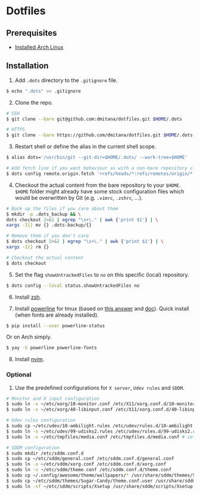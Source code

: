 # Dotfiles

## Prerequisites
* [Installed Arch Linux](https://github.com/dmitana/dotfiles-test/wiki/Arch-Linux-Setup) 

## Installation
1. Add `.dots` directory to the `.gitignore` file.
```bash
$ echo ".dots" >> .gitignore
```

2. Clone the repo.
```bash
# SSH
$ git clone --bare git@github.com:dmitana/dotfiles.git $HOME/.dots

# HTTPS
$ git clone --bare https://github.com/dmitana/dotfiles.git $HOME/.dots
```

3. Restart shell or define the alias in the current shell scope.
```bash
$ alias dots='/usr/bin/git --git-dir=$HOME/.dots/ --work-tree=$HOME'

# Add fetch line if you want behaviour as with a non-bare repository clone.
$ dots config remote.origin.fetch '+refs/heads/*:refs/remotes/origin/*'
```

4. Checkout the actual content from the bare repository to your `$HOME`. `$HOME` folder might already have some stock configuration files which would be overwritten by Git (e.g. `.vimrc`, `.zshrc`, ...).
```bash
# Back up the files if you care about them
$ mkdir -p .dots_backup && \
dots checkout 2>&1 | egrep "\s+\." | awk {'print $1'} | \
xargs -I{} mv {} .dots-backup/{}

# Remove them if you don't care
$ dots checkout 2>&1 | egrep "\s+\." | awk {'print $1'} | \
xargs -I{} rm {}

# Checkout the actual content
$ dots checkout
```

5. Set the flag `showUntrackedFiles` to `no` on this specific (local) repository.
```bash
$ dots config --local status.showUntrackedFiles no
```

6. Install [zsh](.config/zsh).

7. Install [powerline](https://github.com/powerline/powerline) for tmux (based on [this answer](https://askubuntu.com/questions/283908/how-can-i-install-and-use-powerline-plugin) and [doc](https://powerline.readthedocs.io/en/latest/overview.html)). Quick install (when fonts are already installed).
```bash
$ pip install --user powerline-status
```

Or on Arch simply.
```bash
$ yay -S powerline powerline-fonts
```

8. Install [nvim](.config/nvim).

### Optional
1. Use the predefined configurations for `X server`, `Udev rules` and `SDDM`.
```bash
# Monitor and X input configuration
$ sudo ln -s ~/etc/xorg/10-monitor.conf /etc/X11/xorg.conf.d/10-monitor.conf
$ sudo ln -s ~/etc/xorg/40-libinput.conf /etc/X11/xorg.conf.d/40-libinput.conf

# Udev rules configuration
$ sudo cp ~/etc/udev/10-ambilight.rules /etc/udev/rules.d/10-ambilight.rules
$ sudo ln -s ~/etc/udev/99-udisks2.rules /etc/udev/rules.d/99-udisks2.rules
$ sudo ln -s ~/etc/tmpfiles/media.conf /etc/tmpfiles.d/media.conf # set mount directory to the /media/$USER instead of /run/media/$USER

# SDDM configuration
$ sudo mkdir /etc/sddm.conf.d
$ sudo cp ~/etc/sddm/general.conf /etc/sddm.conf.d/general.conf
$ sudo ln -s ~/etc/sddm/xorg.conf /etc/sddm.conf.d/xorg.conf
$ sudo ln -s ~/etc/sddm/theme.conf /etc/sddm.conf.d/theme.conf
$ sudo cp ~/.config/awesome/theme/wallpapers/* /usr/share/sddm/themes/Sugar-Candy/Backgrounds # Copy custom wallpapers
$ sudo cp ~/etc/sddm/themes/Sugar-Candy/theme.conf.user /usr/share/sddm/themes/Sugar-Candy/theme.conf.user
$ sudo ln -sf ~/etc/sddm/scripts/Xsetup /usr/share/sddm/scripts/Xsetup
```
